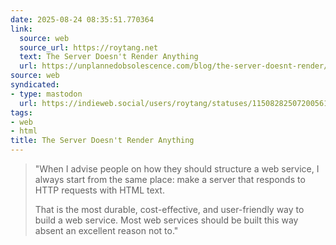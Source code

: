 ```yaml
---
date: 2025-08-24 08:35:51.770364
link:
  source: web
  source_url: https://roytang.net
  text: The Server Doesn't Render Anything
  url: https://unplannedobsolescence.com/blog/the-server-doesnt-render/
source: web
syndicated:
- type: mastodon
  url: https://indieweb.social/users/roytang/statuses/115082825072005616
tags:
- web
- html
title: The Server Doesn't Render Anything
---
```


> "When I advise people on how they should structure a web service, I always start from the same place: make a server that responds to HTTP requests with HTML text.
> 
> That is the most durable, cost-effective, and user-friendly way to build a web service. Most web services should be built this way absent an excellent reason not to."
